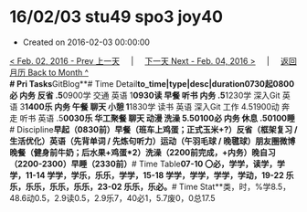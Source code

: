 # 16/02/03 stu49 spo3 joy40

* Created on 2016-02-03 00:00:00

[&lt; Feb. 02, 2016 - Prev 上一天](d02.md)     \|     [下一天 Next - Feb. 04, 2016 &gt;](d04.md)     \|     [返回月历 Back to Month ^](index.md)   
**\# Pri Tasks**GitBlog**\# Time Detail**to\_time\|type\|desc\|duration0730起0800必 内务 反省 .5**0900学 交通 英语 1**0930读 早餐 听书 内务 .5**1230学 深入Git 英语 3**1400乐 内务 午餐 聊天 小憩 1**1830学 读书 英语 深入Git 工作 4.51900动 奔走 听书 英语 .5**0030乐 华工聚餐 聊天 动漫 洗澡 5.50100必 内务 休息 .50100睡**\# Discipline**早起（0830前）早餐（班车上鸡蛋；正式玉米+?）反省（框架复习 / 生活优化）英语（先背单词 / 先炼句听力）运动（午羽毛球 / 晚毽球）朋友圈微博晚餐（健身前牛奶；后水果+鸡蛋\*2）洗澡（2200前完成，+内务）晚自习（2200-2300）早睡（2330前）**\# Time Table**07-10 〇必，学学，读学，学学，11-14 学学，学乐，乐乐，学学，15-18 学学，学学，学学，学动，19-22 乐乐，乐乐，乐乐，乐乐，23-02 乐乐，乐必。**\# Time Stat**类，时，%学8.5，48.6动0.5，2.9读0.5，2.9乐7，40必1，5.7废0，0总17.5

